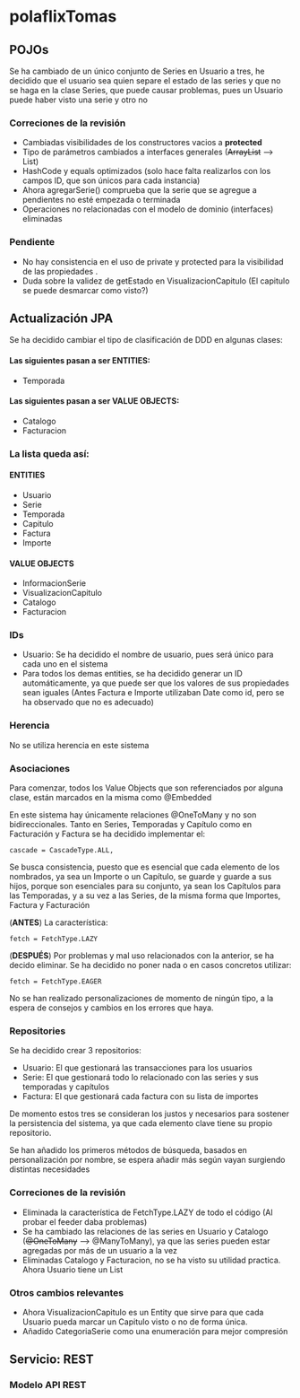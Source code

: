 # polaflixTomas

## POJOs

Se ha cambiado de un único conjunto de Series en Usuario a tres, he decidido que el usuario sea quien separe el estado de las series y que no se haga en la clase Series, que puede causar problemas, pues un Usuario puede haber visto una serie y otro no

### Correciones de la revisión

- Cambiadas visibilidades de los constructores vacios a **protected**
- Tipo de parámetros cambiados a interfaces generales (~~ArrayList~~ --> List)
- HashCode y equals optimizados (solo hace falta realizarlos con los campos ID, que son únicos para cada instancia)
- Ahora agregarSerie() comprueba que la serie que se agregue a pendientes no esté empezada o terminada
- Operaciones no relacionadas con el modelo de dominio (interfaces) eliminadas

### Pendiente

- No hay consistencia en el uso de private y protected para la visibilidad de las propiedades .
- Duda sobre la validez de getEstado en VisualizacionCapitulo (El capitulo se puede desmarcar como visto?)

## Actualización JPA

Se ha decidido cambiar el tipo de clasificación de DDD en algunas clases:

#### Las siguientes pasan a ser ENTITIES:

- Temporada

#### Las siguientes pasan a ser VALUE OBJECTS:

- Catalogo
- Facturacion

### La lista queda así:

#### ENTITIES

- Usuario
- Serie
- Temporada
- Capitulo
- Factura
- Importe

#### VALUE OBJECTS

- InformacionSerie
- VisualizacionCapitulo
- Catalogo
- Facturacion

### IDs

- Usuario: Se ha decidido el nombre de usuario, pues será único para cada uno en el sistema
- Para todos los demas entities, se ha decidido generar un ID automáticamente, ya que puede ser que los valores de sus propiedades sean iguales (Antes Factura e Importe utilizaban Date como id, pero se ha observado que no es adecuado)

### Herencia

No se utiliza herencia en este sistema

### Asociaciones

Para comenzar, todos los Value Objects que son referenciados por alguna clase, están marcados en la misma como @Embedded

En este sistema hay únicamente relaciones @OneToMany y no son bidireccionales.
Tanto en Series, Temporadas y Capítulo como en Facturación y Factura se ha decidido implementar el:

```
cascade = CascadeType.ALL,
```

Se busca consistencia, puesto que es esencial que cada elemento de los nombrados, ya sea un Importe o un Capítulo, se guarde y guarde a sus hijos, porque son esenciales para su conjunto, ya sean los Capítulos para las Temporadas, y a su vez a las Series, de la misma forma que Importes, Factura y Facturación

(**ANTES**) La característica:

```
fetch = FetchType.LAZY
```

(**DESPUÉS**) Por problemas y mal uso relacionados con la anterior, se ha decido eliminar. Se ha decidido no poner nada o en casos concretos utilizar:

```
fetch = FetchType.EAGER
```

No se han realizado personalizaciones de momento de ningún tipo, a la espera de consejos y cambios en los errores que haya.

### Repositories

Se ha decidido crear 3 repositorios:

- Usuario: El que gestionará las transacciones para los usuarios
- Serie: El que gestionará todo lo relacionado con las series y sus temporadas y capítulos
- Factura: El que gestionará cada factura con su lista de importes

De momento estos tres se consideran los justos y necesarios para sostener la persistencia del sistema, ya que cada elemento clave tiene su propio repositorio.

Se han añadido los primeros métodos de búsqueda, basados en personalización por nombre, se espera añadir más según vayan surgiendo distintas necesidades

### Correciones de la revisión

- Eliminada la característica de FetchType.LAZY de todo el código (Al probar el feeder daba problemas)
- Se ha cambiado las relaciones de las series en Usuario y Catalogo (~~@OneToMany~~ --> @ManyToMany), ya que las series pueden estar agregadas por más de un usuario a la vez
- Eliminadas Catalogo y Facturacion, no se ha visto su utilidad practica. Ahora Usuario tiene un List<Factura>

### Otros cambios relevantes

- Ahora VisualizacionCapitulo es un Entity que sirve para que cada Usuario pueda marcar un Capitulo visto o no de forma única.
- Añadido CategoriaSerie como una enumeración para mejor compresión

## Servicio: REST

### Modelo API REST
